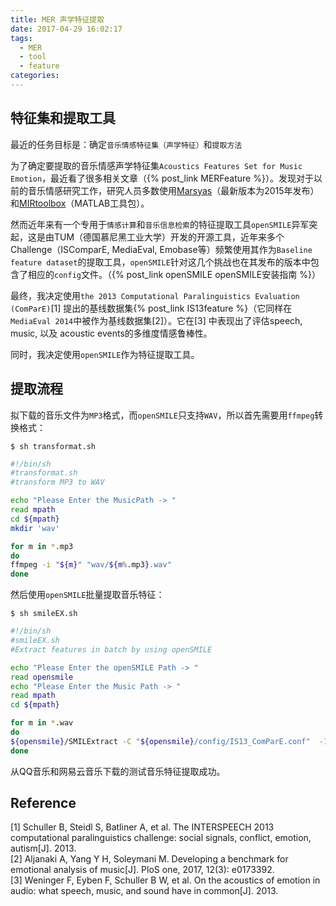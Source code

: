 ```yaml
---
title: MER 声学特征提取
date: 2017-04-29 16:02:17
tags:
  - MER
  - tool
  - feature
categories:
---
```


## 特征集和提取工具
最近的任务目标是：确定`音乐情感特征集（声学特征）`和`提取方法`  

<!--More-->
 
为了确定要提取的音乐情感声学特征集`Acoustics Features Set for Music Emotion`，最近看了很多相关文章（{% post_link MERFeature %}）。发现对于以前的音乐情感研究工作，研究人员多数使用[Marsyas](http://marsyas.info/)（最新版本为2015年发布）和[MIRtoolbox](https://cn.mathworks.com/matlabcentral/fileexchange/24583-mirtoolbox)（MATLAB工具包）。
  
然而近年来有一个专用于`情感计算`和`音乐信息检索`的特征提取工具`openSMILE`异军突起，这是由TUM（德国慕尼黑工业大学）开发的开源工具，近年来多个Challenge（ISComparE, MediaEval, Emobase等）频繁使用其作为`Baseline feature dataset`的提取工具，`openSMILE`针对这几个挑战也在其发布的版本中包含了相应的`config`文件。（{%  post_link openSMILE openSMILE安装指南 %}）

最终，我决定使用`the 2013 Computational Paralinguistics Evaluation (ComParE)`[1] 提出的基线数据集{% post_link IS13feature %}（它同样在`MediaEval 2014`中被作为基线数据集[2]）。它在[3] 中表现出了评估speech, music, 以及 acoustic events的多维度情感鲁棒性。

同时，我决定使用`openSMILE`作为特征提取工具。

## 提取流程
拟下载的音乐文件为`MP3`格式，而`openSMILE`只支持`WAV`，所以首先需要用`ffmpeg`转换格式：

```
$ sh transformat.sh
```
```sh
#!/bin/sh
#transformat.sh
#transform MP3 to WAV

echo "Please Enter the MusicPath -> "
read mpath
cd ${mpath}
mkdir 'wav'

for m in *.mp3
do
ffmpeg -i "${m}" "wav/${m%.mp3}.wav"
done

```

然后使用`openSMILE`批量提取音乐特征：

```
$ sh smileEX.sh
```

```sh
#!/bin/sh
#smileEX.sh
#Extract features in batch by using openSMILE

echo "Please Enter the openSMILE Path -> "
read opensmile
echo "Please Enter the Music Path -> "
read mpath
cd ${mpath}

for m in *.wav
do
${opensmile}/SMILExtract -C "${opensmile}/config/IS13_ComParE.conf"  -I "${m}"  -O  IS13features.arff  -instname "${m%.wav}"
done
```
从QQ音乐和网易云音乐下载的测试音乐特征提取成功。

## Reference
[1] Schuller B, Steidl S, Batliner A, et al. The INTERSPEECH 2013 computational paralinguistics challenge: social signals, conflict, emotion, autism[J]. 2013.  
[2] Aljanaki A, Yang Y H, Soleymani M. Developing a benchmark for emotional analysis of music[J]. PloS one, 2017, 12(3): e0173392.  
[3] Weninger F, Eyben F, Schuller B W, et al. On the acoustics of emotion in audio: what speech, music, and sound have in common[J]. 2013.


